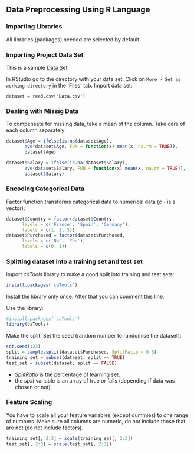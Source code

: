 ## Data Preprocessing Using R Language

### Importing Libraries
All libraries (packages) needed are selected by default.

### Importing Project Data Set
This is a sample [Data Set](https://github.com/vgorbic1/data-science/edit/master/Machine%20Learning/Data.csv)

In RStudio go to the directory with your data set. Click on `More > Set as working directory` in the 'Files' tab. Import data set:
```
dataset = read.csv('Data.csv')
```

### Dealing with Missig Data
To compensate for missing data, take a mean of the column. Take care of each column separately:
```r
dataset$Age = ifelse(is.na(dataset$Age),
       ave(dataset$Age, FUN = function(x) mean(x, na.rm = TRUE)),
       dataset$Age)

dataset$Salary = ifelse(is.na(dataset$Salary),
       ave(dataset$Salary, FUN = function(x) mean(x, na.rm = TRUE)),
       dataset$Salary)
```

### Encoding Categorical Data
Factor function transforms categorical data to numerical data (*c* - is a vector):
```r
dataset$Country = factor(dataset$Country, 
      levels = c('France', 'Spain', 'Germany'), 
      labels = c(1, 2, 3))
dataset$Purchased = factor(dataset$Purchased, 
      levels = c('No', 'Yes'), 
      labels = c(0, 1))
```

### Splitting dataset into a training set and test set
Import *caTools* library to make a good split into training and test sets:
```r
install.packages('caTools')
```
Install the library only once. After that you can comment this line.

Use the library:
```r
#install.packages('caTools')
library(caTools)
```
Make the split. Set the seed (random number to randomise the dataset):
```r
set.seed(123)
split = sample.split(dataset$Purchased, SplitRatio = 0.8)
training_set = subset(dataset, split == TRUE)
test_set = subset(dataset, split == FALSE)
```
- *SplitRatio* is the percentage of learning set. 
- the *split* variable is an array of true or falls (depending if data was chosen or not).

### Feature Scaling
You have to scale all your feature variables (except dummies) to one range of numbers. Make sure all columns are numeric, do not include those that are not (do not include factors).
```r
training_set[, 2:3] = scale(training_set[, 2:3])
test_set[, 2:3] = scale(test_set[, 2:3])
```
